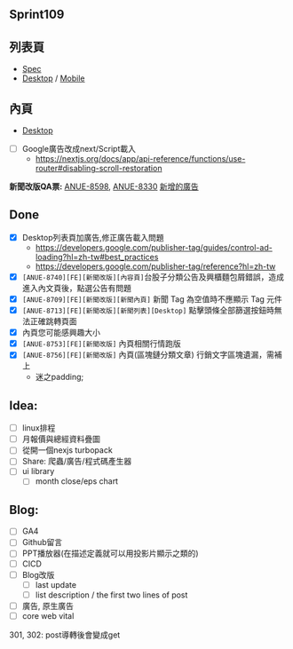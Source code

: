 ## Sprint109

## 列表頁
* [Spec](https://cnyesrd.atlassian.net/wiki/spaces/PS/pages/2153709569)
* [Desktop](https://app.zeplin.io/project/576287bda89e8aa7045cfba5/screen/64bf3d5ab80488509d649a7e) /  [Mobile](https://app.zeplin.io/project/576287bda89e8aa7045cfba5/screen/64d0b64c955b232302230055)

## 內頁
* [Desktop](https://app.zeplin.io/project/576287bda89e8aa7045cfba5/screen/64ad0cdf411565216532362a)


* [ ] Google廣告改成next/Script載入
	* https://nextjs.org/docs/app/api-reference/functions/use-router#disabling-scroll-restoration

**新聞改版QA票:** [ANUE-8598](https://cnyesrd.atlassian.net/browse/ANUE-8598), [ANUE-8330](https://cnyesrd.atlassian.net/browse/ANUE-8330)
[新增的廣告](https://cnyesrd.atlassian.net/wiki/spaces/PS/pages/2202435641)



## Done
* [x] Desktop列表頁加廣告,修正廣告載入問題
	* https://developers.google.com/publisher-tag/guides/control-ad-loading?hl=zh-tw#best_practices
	* https://developers.google.com/publisher-tag/reference?hl=zh-tw
* [x] `[ANUE-8740][FE][新聞改版][內容頁]`台股子分類公告及興櫃麵包屑錯誤，造成進入內文頁後，點選公告有問題
* [x] `[ANUE-8709][FE][新聞改版][新聞內頁]` 新聞 Tag 為空值時不應顯示 Tag 元件
* [x] `[ANUE-8713][FE][新聞改版][新聞列表][Desktop]` 點擊頭條全部篩選按鈕時無法正確跳轉頁面
* [x] 內頁您可能感興趣大小
* [x] `[ANUE-8753][FE][新聞改版]` 內頁相關行情跑版
* [x] `[ANUE-8756][FE][新聞改版]` 內頁(區塊鏈分類文章) 行銷文字區塊遺漏，需補上
	*  迷之padding;

## Idea:
* [ ] linux排程
* [ ] 月報價與總經資料疊圖
* [ ] 從開一個nexjs turbopack
* [ ] Share: 爬蟲/廣告/程式碼產生器
* [ ] ui library
	* [ ] month close/eps chart
## Blog: 
* [ ] GA4
* [ ] Github留言
* [ ] PPT播放器(在描述定義就可以用投影片顯示之類的)
* [ ] CICD
* [ ] Blog改版
	* [ ] last update
	* [ ] list description / the first two lines of post
* [ ] 廣告, 原生廣告
* [ ] core web vital

301, 302: post導轉後會變成get

